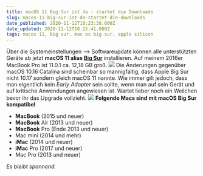 ```yaml
---
title: macOS 11 Big Sur ist da - startet die Downloads
slug: macos-11-big-sur-ist-da-startet-die-downloads
date_published: 2020-11-12T18:23:38.000Z
date_updated: 2020-11-12T18:25:41.000Z
tags: macos 11, big sur, mac os big sur, apple silicon
---
```


Über die Systemeinstellungen --> Softwareupdate können alle unterstützten Geräte ab jetzt **macOS 11 alias [Big Sur](https://www.apple.com/macos/big-sur/)** installieren. Auf meinem 2016er MacBook Pro ist 11.0.1 ca. 12,18 GB groß. 
![](__GHOST_URL__/content/images/2020/11/Bildschirmfoto-2020-11-12-um-19.19.22.png)
Die Änderungen gegenüber macOS 10.16 Catalina sind scheinbar so mannigfaltig, dass Apple Big Sur nicht 10.17 sondern gleich macOS 11 nannte. Wie immer gilt jedoch, dass man eigentlich kein *Early Adopter* sein sollte, wenn man auf sein Gerät und auf kritische Anwendungen angewiesen ist. Wartet lieber noch ein Weilchen bevor ihr das Upgrade vollzieht.
![](__GHOST_URL__/content/images/2020/11/Bildschirmfoto-2020-11-12-um-19.17.32-1.png)
**Folgende Macs sind mit **macOS Big Sur kompatibel****

- **MacBook** (2015 und neuer)
- **MacBook** Air (2013 und neuer)
- **MacBook** Pro (Ende 2013 und neuer)
- Mac mini (2014 und mehr)
- **iMac** (2014 und neuer)
- **iMac** Pro (2017 und neuer)
- Mac Pro (2013 und neuer)

*Es bleibt spannend.*
